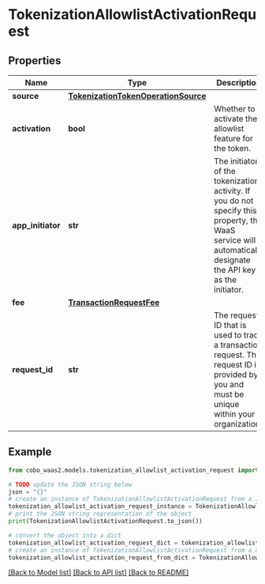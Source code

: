 # TokenizationAllowlistActivationRequest


## Properties

Name | Type | Description | Notes
------------ | ------------- | ------------- | -------------
**source** | [**TokenizationTokenOperationSource**](TokenizationTokenOperationSource.md) |  | 
**activation** | **bool** | Whether to activate the allowlist feature for the token. | 
**app_initiator** | **str** | The initiator of the tokenization activity. If you do not specify this property, the WaaS service will automatically designate the API key as the initiator. | [optional] 
**fee** | [**TransactionRequestFee**](TransactionRequestFee.md) |  | 
**request_id** | **str** | The request ID that is used to track a transaction request. The request ID is provided by you and must be unique within your organization. | [optional] 

## Example

```python
from cobo_waas2.models.tokenization_allowlist_activation_request import TokenizationAllowlistActivationRequest

# TODO update the JSON string below
json = "{}"
# create an instance of TokenizationAllowlistActivationRequest from a JSON string
tokenization_allowlist_activation_request_instance = TokenizationAllowlistActivationRequest.from_json(json)
# print the JSON string representation of the object
print(TokenizationAllowlistActivationRequest.to_json())

# convert the object into a dict
tokenization_allowlist_activation_request_dict = tokenization_allowlist_activation_request_instance.to_dict()
# create an instance of TokenizationAllowlistActivationRequest from a dict
tokenization_allowlist_activation_request_from_dict = TokenizationAllowlistActivationRequest.from_dict(tokenization_allowlist_activation_request_dict)
```
[[Back to Model list]](../README.md#documentation-for-models) [[Back to API list]](../README.md#documentation-for-api-endpoints) [[Back to README]](../README.md)


